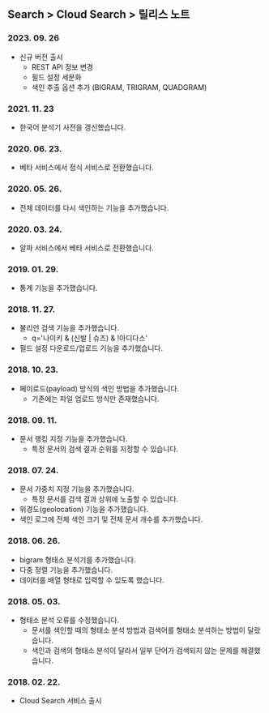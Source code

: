## Search > Cloud Search > 릴리스 노트

### 2023. 09. 26
- 신규 버전 출시
	- REST API 정보 변경
	- 필드 설정 세분화
	- 색인 추출 옵션 추가 (BIGRAM, TRIGRAM, QUADGRAM)

### 2021. 11. 23

- 한국어 분석기 사전을 갱신했습니다.
    
### 2020. 06. 23.

- 베타 서비스에서 정식 서비스로 전환했습니다.

### 2020. 05. 26.

- 전체 데이터를 다시 색인하는 기능을 추가했습니다.

### 2020. 03. 24.

- 알파 서비스에서 베타 서비스로 전환했습니다.

### 2019. 01. 29.

- 통계 기능을 추가했습니다.

### 2018. 11. 27.

- 불리언 검색 기능을 추가했습니다.
    - q='나이키 & (신발 | 슈즈) & !아디다스'
- 필드 설정 다운로드/업로드 기능을 추가했습니다.

### 2018. 10. 23.

- 페이로드(payload) 방식의 색인 방법을 추가했습니다.
    - 기존에는 파일 업로드 방식만 존재했습니다.

### 2018. 09. 11.

- 문서 랭킹 지정 기능을 추가했습니다.
    - 특정 문서의 검색 결과 순위를 지정할 수 있습니다.

### 2018. 07. 24.

- 문서 가중치 지정 기능을 추가했습니다.
    - 특정 문서를 검색 결과 상위에 노출할 수 있습니다.
- 위경도(geolocation) 기능을 추가했습니다.
- 색인 로그에 전체 색인 크기 및 전체 문서 개수를 추가했습니다.

### 2018. 06. 26.

- bigram 형태소 분석기를 추가했습니다.
- 다중 정렬 기능을 추가했습니다.
- 데이터를 배열 형태로 입력할 수 있도록 했습니다.

### 2018. 05. 03.

- 형태소 분석 오류를 수정했습니다.
    - 문서를 색인할 때의 형태소 분석 방법과 검색어를 형태소 분석하는 방법이 달랐습니다.
    - 색인과 검색의 형태소 분석이 달라서 일부 단어가 검색되지 않는 문제를 해결했습니다.

### 2018. 02. 22.

- Cloud Search 서비스 출시
